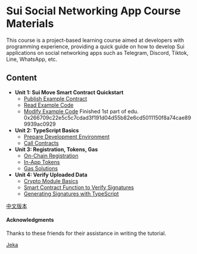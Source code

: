 # Sui Social Networking App Course Materials
This course is a project-based learning course aimed at developers with programming experience, providing a quick guide on how to develop Sui applications on social networking apps such as Telegram, Discord, Tiktok, Line, WhatsApp, etc.

## Content

- **Unit 1: Sui Move Smart Contract Quickstart**
    - [Publish Example Contract](./unit-1/lessons/1_Publish_Example_Code.md)
    - [Read Example Code](./unit-1/lessons/2_Read_Example_Code.md)
    - [Modify Example Code](./unit-1/lessons/3_Modify_Example_Code.md)
Finished 1st part of edu. 
0x266709c22e5c5c7cdad3f191d04d55b82e6cd5011150f8a74cae899939ac0929
- **Unit 2: TypeScript Basics**
    - [Prepare Development Environment](./unit-2/lessons/1_Prepare_Development_Environment.md)
    - [Call Contracts](./unit-2/lessons/2_Call_Contracts.md)
- **Unit 3: Registration, Tokens, Gas**
    - [On-Chain Registration](./unit-3/lessons/1_Registration_Binding.md)
    - [In-App Tokens](./unit-3/lessons/2_In-App_Token.md)
    - [Gas Solutions](./unit-3/lessons/3_Gas_Solutions.md)
- **Unit 4: Verify Uploaded Data**
    - [Crypto Module Basics](./unit-4/lessons/1_Signature.md)
    - [Smart Contract Function to Verify Signatures](./unit-4/lessons/2_On-Chain_Signatures_Verification.md)
    - [Generating Signatures with TypeScript](./unit-4/lessons/3_Generating_Signatures_with_TypeScript.md)



[中文版本](https://github.com/RandyPen/sui-social-networking-app-course-zh)

#### Acknowledgments

Thanks to these friends for their assistance in writing the tutorial.

[Jeka](https://github.com/jeka-kiselyov)
